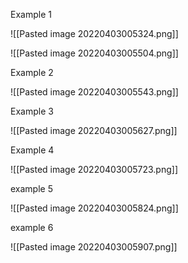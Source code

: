 Example 1

![[Pasted image 20220403005324.png]]

![[Pasted image 20220403005504.png]]

Example 2

![[Pasted image 20220403005543.png]]


Example 3

![[Pasted image 20220403005627.png]]


Example 4

![[Pasted image 20220403005723.png]]

example 5

![[Pasted image 20220403005824.png]]

example 6

![[Pasted image 20220403005907.png]]


